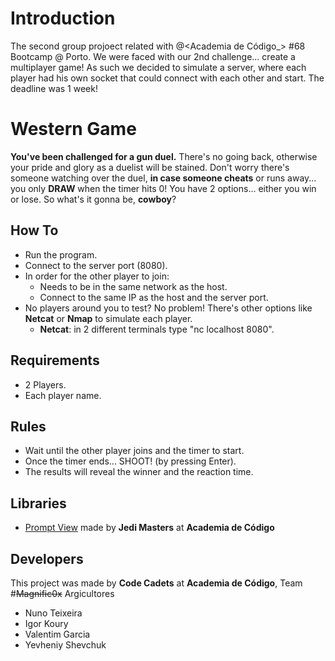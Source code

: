 # Introduction
The second group projoect related with @<Academia de Código_> #68 Bootcamp @ Porto. We were faced with our 2nd challenge... create a multiplayer game! As such we decided to simulate a server, where each player had his own socket that could connect with each other and start. The deadline was 1 week!

# Western Game
**You've been challenged for a gun duel.**
There's no going back, otherwise your pride and glory as a duelist will be stained.
Don't worry there's someone watching over the duel, **in case someone cheats** or runs away... you only **DRAW** when the timer hits 0!
You have 2 options... either you win or lose. So what's it gonna be, **cowboy**?

## How To
 - Run the program.
 - Connect to the server port (8080).
 - In order for the other player to join:
    - Needs to be in the same network as the host.
    - Connect to the same IP as the host and the server port.
 - No players around you to test? No problem! There's other options like **Netcat** or **Nmap** to simulate each player.
    - **Netcat**: in 2 different terminals type "nc localhost 8080". 

## Requirements
 - 2 Players.
 - Each player name.
 
## Rules
 - Wait until the other player joins and the timer to start.
 - Once the timer ends... SHOOT! (by pressing Enter).
 - The results will reveal the winner and the reaction time.

## Libraries
 - [Prompt View](https://github.com/academia-de-codigo/prompt-view) made by **Jedi Masters** at **Academia de Código**

## Developers
This project was made by **Code Cadets** at **Academia de Código**, Team #~~Magnific0x~~ Argicultores
 - Nuno Teixeira
 - Igor Koury
 - Valentim Garcia
 - Yevheniy Shevchuk
